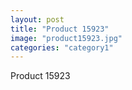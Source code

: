 ```yaml
---
layout: post
title: "Product 15923"
image: "product15923.jpg"
categories: "category1"
---
```

Product 15923
